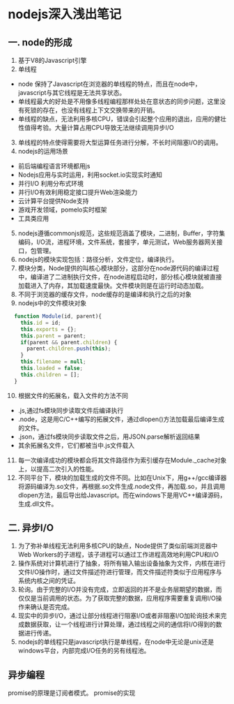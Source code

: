 # nodejs深入浅出笔记
## 一. node的形成
1. 基于V8的Javascript引擎
2. 单线程
 - node 保持了Javascript在浏览器的单线程的特点，而且在node中，javascript与其它线程是无法共享状态。
 - 单线程最大的好处是不用像多线程编程那样处处在意状态的同步问题，这里没有死锁的存在，也没有线程上下文交换带来的开销。
 - 单线程的缺点，无法利用多核CPU，错误会引起整个应用的退出，应用的健壮性值得考验。大量计算占用CPU导致无法继续调用异步I/O
3. 单线程的特点使得需要将大型运算任务进行分解，不长时间阻塞I/O的调用。
4. nodejs的运用场景
  - 前后端编程语言环境都用js
  - Nodejs应用与实时运用，利用socket.io实现实时通知
  - 并行I/O 利用分布式环境
  - 并行I/O有效利用稳定接口提升Web渲染能力
  - 云计算平台提供Node支持
  - 游戏开发领域，pomelo实时框架
  - 工具类应用
5. nodejs遵循commonjs规范，这些规范涵盖了模块，二进制，Buffer，字符集编码，I/O流，进程环境，文件系统，套接字，单元测试，Web服务器网关接口，包管理。
6. nodejs的模块实现包括：路径分析，文件定位，编译执行。
7. 模块分类，Node提供的叫核心模块部分，这部分在node源代码的编译过程中，编译进了二进制执行文件，在node进程启动时，部分核心模块就被直接加载进入了内存，其加载速度最快。文件模块则是在运行时动态加载。
8. 不同于浏览器的缓存文件，node缓存的是编译和执行之后的对象
9. nodejs中的文件模块对象
```js
  function Module(id, parent){
    this.id = id;
    this.exports = {};
    this.parent = parent;
    if(parent && parent.children) {
      parent.children.push(this);
    }
    this.filename = null;
    this.loaded = false;
    this.children = [];
  }
```
10. 根据文件的拓展名，载入文件的方法不同
  - .js,通过fs模块同步读取文件后编译执行
  - .node，这是用C/C++编写的拓展文件，通过dlopen()方法加载最后编译生成的文件。
  - .json，通过fs模块同步读取文件之后，用JSON.parse解析返回结果
  - 其余拓展名文件，它们都被当中.js文件载入
11. 每一次编译成功的模块都会将其文件路径作为索引缓存在Module._cache对象上，以提高二次引入的性能。
12. 不同平台下，模块的加载生成的文件不同。比如在Unix下，用g++/gcc编译器将源码编译为.so文件，再根据.so文件生成.node文件，再加载.so，并且调用dlopen方法，最后导出给Javascript。而在windows下是用VC++编译源码，生成.dll文件。

## 二. 异步I/O
1. 为了弥补单线程无法利用多核CPU的缺点，Node提供了类似前端浏览器中Web Workers的子进程，该子进程可以通过工作进程高效地利用CPU和I/O
2. 操作系统对计算机进行了抽象，将所有输入输出设备抽象为文件，内核在进行文件I/O操作时，通过文件描述符进行管理，而文件描述符类似于应用程序与系统内核之间的凭证。
3. 轮询。由于完整的I/O并没有完成，立即返回的并不是业务层期望的数据，而仅仅是当前调用的状态。为了获取完整的数据，应用程序需要重复调用I/O操作来确认是否完成。
4. 现实中的异步I/O，通过让部分线程进行阻塞I/O或者非阻塞I/O加轮询技术来完成数据获取，让一个线程进行计算处理，通过线程之间的通信将I/O得到的数据进行传递。
5. nodejs的单线程只是javascript执行是单线程，在node中无论是unix还是windows平台，内部完成I/O任务的另有线程池。
## 异步编程
promise的原理是订阅者模式。
promise的实现
```js
```